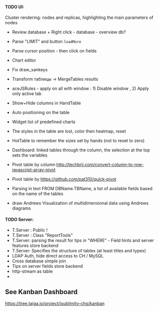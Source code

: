 #### TODO UI:

Cluster rendering: nodes and replicas, highlighting the main parameters of nodes


* Review database  + Right click - database - overview db?

* Parse "LIMIT" and button `loadMore`

* Parse cursor position - then click on fields  

* Chart editor

* Fix draw_sankeys

* Transform таблицы -> MergeTables results

* aceJSRules - apply on all with window : 1) Disable window , 2) Apply only active tab

* Show+Hide columns in HandTable

* Auto positioning on the table

* Widget list of predefined charts

* The styles in the table are lost, color then heatmap, reset

* HotTable to remember the sizes set by hands (not to reset to zero)

* Dashboard: linked tables through the column, the selection at the top sets the variables

* Pivot table by column http://techbrij.com/convert-column-to-row-javascript-array-pivot

* Pivot table by https://github.com/pat310/quick-pivot

* Parsing in text FROM DBName.TBName, a list of available fields based on the name of the tables

* draw Andrews Visualization of multidimensional data using Andrews diagrams


#### TODO Server:
* T.Server : Public !
* T.Server : Class "ReportTools"
* T.Server: parsing the result for tips in "WHERE" - Field hints and server features store backend
* T.Server: Specifies the structure of tables (at least titles and types)
* LDAP Auth, hide direct access to CH / MySQL
* Cross database simple join
* Tips on server fields store backend
* http-stream as table
*



## See Kanban Dashboard

https://tree.taiga.io/project/isublimity-chg/kanban

